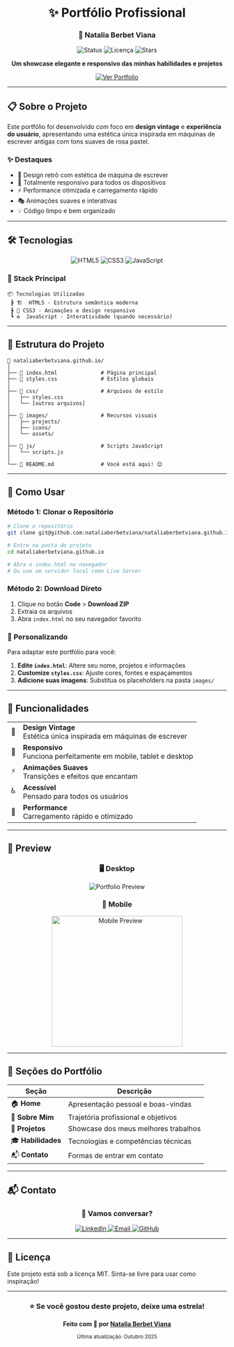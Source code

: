 <div align="center">

# ✨ Portfólio Profissional

### 💼 Natalia Berbet Viana

<p align="center">
  <img src="https://img.shields.io/badge/Status-Ativo-success?style=for-the-badge" alt="Status">
  <img src="https://img.shields.io/badge/Licença-MIT-blue?style=for-the-badge" alt="Licença">
  <img src="https://img.shields.io/github/stars/nataliaberbetviana/nataliaberbetviana.github.io?style=for-the-badge" alt="Stars">
</p>

<p align="center">
  <strong>Um showcase elegante e responsivo das minhas habilidades e projetos</strong>
</p>

<p align="center">
  <a href="https://nataliaberbetviana.github.io" target="_blank">
    <img src="https://img.shields.io/badge/🌐_Ver_Portfólio_Online-FF69B4?style=for-the-badge&logoColor=white" alt="Ver Portfolio">
  </a>
</p>

---

</div>

## 📋 Sobre o Projeto

Este portfólio foi desenvolvido com foco em **design vintage** e **experiência do usuário**, apresentando uma estética única inspirada em máquinas de escrever antigas com tons suaves de rosa pastel.

### ✨ Destaques

- 🎨 Design retrô com estética de máquina de escrever
- 📱 Totalmente responsivo para todos os dispositivos
- ⚡ Performance otimizada e carregamento rápido
- 🎭 Animações suaves e interativas
- 💡 Código limpo e bem organizado

---

## 🛠️ Tecnologias

<div align="center">

![HTML5](https://img.shields.io/badge/HTML5-E34F26?style=for-the-badge&logo=html5&logoColor=white)
![CSS3](https://img.shields.io/badge/CSS3-1572B6?style=for-the-badge&logo=css3&logoColor=white)
![JavaScript](https://img.shields.io/badge/JavaScript-F7DF1E?style=for-the-badge&logo=javascript&logoColor=black)

</div>

### 🔧 Stack Principal

```
📦 Tecnologias Utilizadas
 ┣ 🏗️  HTML5 - Estrutura semântica moderna
 ┣ 🎨 CSS3 - Animações e design responsivo
 ┗ ⚙️  JavaScript - Interatividade (quando necessário)
```

---

## 📂 Estrutura do Projeto

```
📁 nataliaberbetviana.github.io/
│
├── 📄 index.html              # Página principal
├── 📄 styles.css              # Estilos globais
│
├── 📁 css/                    # Arquivos de estilo
│   ├── styles.css
│   └── [outros arquivos]
│
├── 📁 images/                 # Recursos visuais
│   ├── projects/
│   ├── icons/
│   └── assets/
│
├── 📁 js/                     # Scripts JavaScript
│   └── scripts.js
│
└── 📄 README.md               # Você está aqui! 😊
```

---

## 🚀 Como Usar

### Método 1: Clonar o Repositório

```bash
# Clone o repositório
git clone git@github.com:nataliaberbetviana/nataliaberbetviana.github.io.git

# Entre na pasta do projeto
cd nataliaberbetviana.github.io

# Abra o index.html no navegador
# Ou use um servidor local como Live Server
```

### Método 2: Download Direto

1. Clique no botão **Code** > **Download ZIP**
2. Extraia os arquivos
3. Abra `index.html` no seu navegador favorito

### 🎨 Personalizando

Para adaptar este portfólio para você:

1. **Edite `index.html`**: Altere seu nome, projetos e informações
2. **Customize `styles.css`**: Ajuste cores, fontes e espaçamentos
3. **Adicione suas imagens**: Substitua os placeholders na pasta `images/`

---

## 🎯 Funcionalidades

<table>
  <tr>
    <td align="center">🎨</td>
    <td><strong>Design Vintage</strong><br/>Estética única inspirada em máquinas de escrever</td>
  </tr>
  <tr>
    <td align="center">📱</td>
    <td><strong>Responsivo</strong><br/>Funciona perfeitamente em mobile, tablet e desktop</td>
  </tr>
  <tr>
    <td align="center">⚡</td>
    <td><strong>Animações Suaves</strong><br/>Transições e efeitos que encantam</td>
  </tr>
  <tr>
    <td align="center">♿</td>
    <td><strong>Acessível</strong><br/>Pensado para todos os usuários</td>
  </tr>
  <tr>
    <td align="center">🚀</td>
    <td><strong>Performance</strong><br/>Carregamento rápido e otimizado</td>
  </tr>
</table>

---

## 📸 Preview

<div align="center">

### 🖥️ Desktop
![Portfolio Preview](https://via.placeholder.com/800x400/f5e5ec/6b4456?text=Adicione+um+screenshot+aqui)

### 📱 Mobile
<img src="https://via.placeholder.com/300x600/f5e5ec/6b4456?text=Screenshot+Mobile" alt="Mobile Preview" width="300">

</div>

---

## 🌟 Seções do Portfólio

| Seção | Descrição |
|-------|-----------|
| 🏠 **Home** | Apresentação pessoal e boas-vindas |
| 👤 **Sobre Mim** | Trajetória profissional e objetivos |
| 💼 **Projetos** | Showcase dos meus melhores trabalhos |
| 🎓 **Habilidades** | Tecnologias e competências técnicas |
| 📬 **Contato** | Formas de entrar em contato |

---

## 📬 Contato

<div align="center">

### 💌 Vamos conversar?

<p>
  <a href="https://www.linkedin.com/in/nataliaberbetviana" target="_blank">
    <img src="https://img.shields.io/badge/LinkedIn-0077B5?style=for-the-badge&logo=linkedin&logoColor=white" alt="LinkedIn">
  </a>
  <a href="mailto:nabevia@gmail.com">
    <img src="https://img.shields.io/badge/Email-D14836?style=for-the-badge&logo=gmail&logoColor=white" alt="Email">
  </a>
  <a href="https://github.com/nataliaberbetviana" target="_blank">
    <img src="https://img.shields.io/badge/GitHub-100000?style=for-the-badge&logo=github&logoColor=white" alt="GitHub">
  </a>
</p>

</div>

---

## 📝 Licença

Este projeto está sob a licença MIT. Sinta-se livre para usar como inspiração!

---

<div align="center">

### ⭐ Se você gostou deste projeto, deixe uma estrela!

**Feito com 💜 por [Natalia Berbet Viana](https://github.com/nataliaberbetviana)**

<sub>Última atualização: Outubro 2025</sub>

</div>